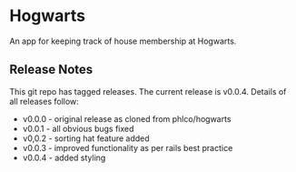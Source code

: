 Hogwarts
=== 

An app for keeping track of house membership at Hogwarts.

Release Notes
---

This git repo has tagged releases. The current release is v0.0.4. Details of all releases follow:

* v0.0.0 - original release as cloned from phlco/hogwarts
* v0.0.1 - all obvious bugs fixed
* v0,0.2 - sorting hat feature added
* v0.0.3 - improved functionality as per rails best practice
* v0.0.4 - added styling
